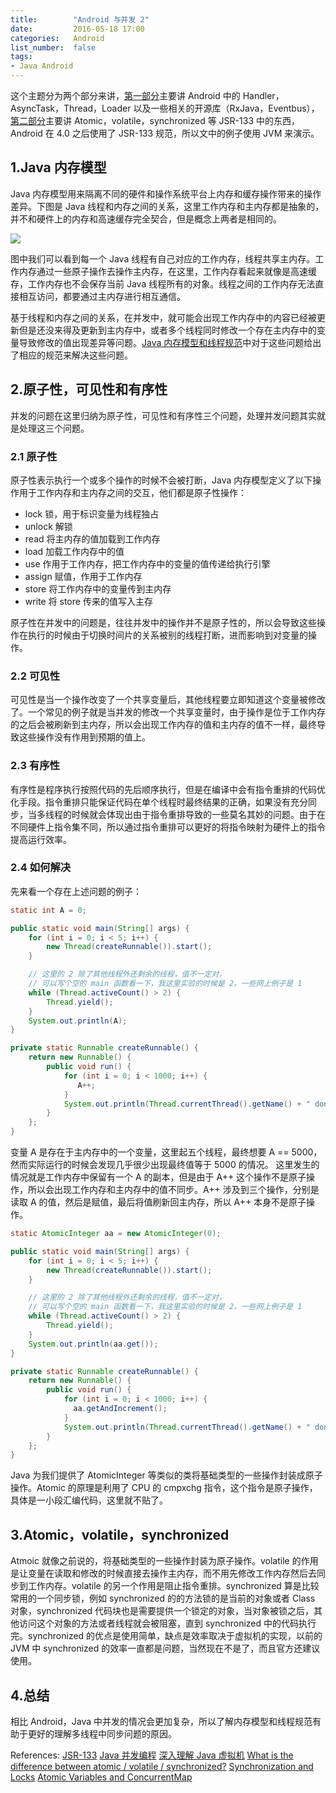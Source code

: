 ```yaml
---
title:        "Android 与并发 2"
date:         2016-05-18 17:00
categories:   Android
list_number:  false
tags:
- Java Android
---
```


这个主题分为两个部分来讲，[第一部分](https://lber19535.github.io/2016/05/04/2016-2016-05-04-Android-%E4%B8%8E%E5%B9%B6%E5%8F%91-1/)主要讲 Android 中的 Handler，AsyncTask，Thread，Loader 以及一些相关的开源库（RxJava，Eventbus），[第二部分](https://lber19535.github.io/2016/05/18/2016-2016-05-18-Android-%E4%B8%8E%E5%B9%B6%E5%8F%91-2/)主要讲 Atomic，volatile，synchronized 等 JSR-133 中的东西，Android 在 4.0 之后使用了 JSR-133 规范，所以文中的例子使用 JVM 来演示。
<!--more-->

## 1.Java 内存模型
Java 内存模型用来隔离不同的硬件和操作系统平台上内存和缓存操作带来的操作差异。下图是 Java 线程和内存之间的关系，这里工作内存和主内存都是抽象的，并不和硬件上的内存和高速缓存完全契合，但是概念上两者是相同的。

![](http://7xisp0.com1.z0.glb.clouddn.com/jvm_mem_model_relationship.png)

图中我们可以看到每一个 Java 线程有自己对应的工作内存，线程共享主内存。工作内存通过一些原子操作去操作主内存，在这里，工作内存看起来就像是高速缓存，工作内存也不会保存当前 Java 线程所有的对象。线程之间的工作内存无法直接相互访问，都要通过主内存进行相互通信。

基于线程和内存之间的关系，在并发中，就可能会出现工作内存中的内容已经被更新但是还没来得及更新到主内存中，或者多个线程同时修改一个存在主内存中的变量导致修改的值出现差异等问题。[Java 内存模型和线程规范](http://ifeve.com/wp-content/uploads/2014/03/JSR133%E4%B8%AD%E6%96%87%E7%89%88.pdf)中对于这些问题给出了相应的规范来解决这些问题。

## 2.原子性，可见性和有序性
并发的问题在这里归纳为原子性，可见性和有序性三个问题，处理并发问题其实就是处理这三个问题。

### 2.1 原子性
原子性表示执行一个或多个操作的时候不会被打断，Java 内存模型定义了以下操作用于工作内存和主内存之间的交互，他们都是原子性操作：
* lock 锁，用于标识变量为线程独占
* unlock 解锁
* read 将主内存的值加载到工作内存
* load 加载工作内存中的值
* use 作用于工作内存，把工作内存中的变量的值传递给执行引擎
* assign 赋值，作用于工作内存
* store 将工作内存中的变量传到主内存
* write 将 store 传来的值写入主存

原子性在并发中的问题是，往往并发中的操作并不是原子性的，所以会导致这些操作在执行的时候由于切换时间片的关系被别的线程打断，进而影响到对变量的操作。

### 2.2 可见性
可见性是当一个操作改变了一个共享变量后，其他线程要立即知道这个变量被修改了。一个常见的例子就是当并发的修改一个共享变量时，由于操作是位于工作内存的之后会被刷新到主内存，所以会出现工作内存的值和主内存的值不一样，最终导致这些操作没有作用到预期的值上。

### 2.3 有序性
有序性是程序执行按照代码的先后顺序执行，但是在编译中会有指令重排的代码优化手段。指令重排只能保证代码在单个线程时最终结果的正确，如果没有充分同步，当多线程的时候就会体现出由于指令重排导致的一些莫名其妙的问题。由于在不同硬件上指令集不同，所以通过指令重排可以更好的将指令映射为硬件上的指令提高运行效率。

### 2.4 如何解决
先来看一个存在上述问题的例子：
```java
static int A = 0;

public static void main(String[] args) {
    for (int i = 0; i < 5; i++) {
        new Thread(createRunnable()).start();
    }

    // 这里的 2 除了其他线程外还剩余的线程，值不一定对，
    // 可以写个空的 main 函数看一下，我这里实验的时候是 2，一些网上例子是 1
    while (Thread.activeCount() > 2) {
        Thread.yield();
    }
    System.out.println(A);
}

private static Runnable createRunnable() {
    return new Runnable() {
        public void run() {
            for (int i = 0; i < 1000; i++) {
               A++;
            }
            System.out.println(Thread.currentThread().getName() + " done");
        }
    };
}
```
变量 A 是存在于主内存中的一个变量，这里起五个线程，最终想要 A == 5000，然而实际运行的时候会发现几乎很少出现最终值等于 5000 的情况。
这里发生的情况就是工作内存中保留有一个 A 的副本，但是由于 A++ 这个操作不是原子操作，所以会出现工作内存和主内存中的值不同步。A++ 涉及到三个操作，分别是读取 A 的值，然后是赋值，最后将值刷新回主内存，所以 A++ 本身不是原子操作。

```java
static AtomicInteger aa = new AtomicInteger(0);

public static void main(String[] args) {
    for (int i = 0; i < 5; i++) {
        new Thread(createRunnable()).start();
    }

    // 这里的 2 除了其他线程外还剩余的线程，值不一定对，
    // 可以写个空的 main 函数看一下，我这里实验的时候是 2，一些网上例子是 1
    while (Thread.activeCount() > 2) {
        Thread.yield();
    }
    System.out.println(aa.get());
}

private static Runnable createRunnable() {
    return new Runnable() {
        public void run() {
            for (int i = 0; i < 1000; i++) {
              aa.getAndIncrement();
            }
            System.out.println(Thread.currentThread().getName() + " done");
        }
    };
}
```
Java 为我们提供了 AtomicInteger 等类似的类将基础类型的一些操作封装成原子操作。Atomic 的原理是利用了 CPU 的 cmpxchg 指令，这个指令是原子操作，具体是一小段汇编代码，这里就不贴了。

## 3.Atomic，volatile，synchronized
Atmoic 就像之前说的，将基础类型的一些操作封装为原子操作。volatile 的作用是让变量在读取和修改的时候直接去操作主内存，而不用先修改工作内存然后去同步到工作内存。volatile 的另一个作用是阻止指令重排。synchronized 算是比较常用的一个同步锁，例如 synchronized 的的方法锁的是当前的对象或者 Class 对象，synchronized 代码块也是需要提供一个锁定的对象，当对象被锁之后，其他访问这个对象的方法或者线程就会被阻塞，直到 synchronized 中的代码执行完。synchronized 的优点是使用简单，缺点是效率取决于虚拟机的实现，以前的 JVM 中 synchronized 的效率一直都是问题，当然现在不是了，而且官方还建议使用。

## 4.总结
相比 Android，Java 中并发的情况会更加复杂，所以了解内存模型和线程规范有助于更好的理解多线程中同步问题的原因。


References:
[JSR-133](http://ifeve.com/wp-content/uploads/2014/03/JSR133%E4%B8%AD%E6%96%87%E7%89%88.pdf)
[Java 并发编程](http://www.cnblogs.com/dolphin0520/p/3920373.html)
[深入理解 Java 虚拟机](https://item.jd.com/11252778.html)
[What is the difference between atomic / volatile / synchronized?](http://stackoverflow.com/questions/9749746/what-is-the-difference-between-atomic-volatile-synchronized)
[Synchronization and Locks](http://winterbe.com/posts/2015/04/30/java8-concurrency-tutorial-synchronized-locks-examples/)
[Atomic Variables and ConcurrentMap](http://winterbe.com/posts/2015/05/22/java8-concurrency-tutorial-atomic-concurrent-map-examples/)
